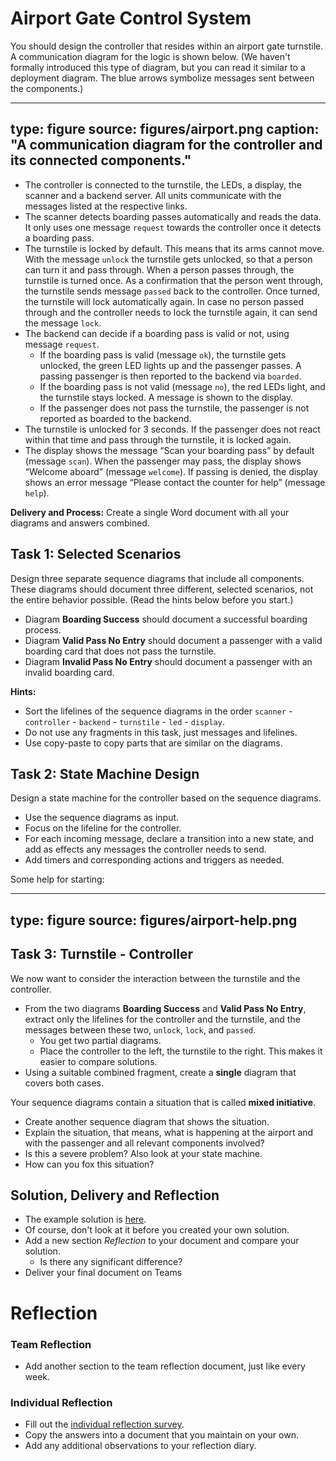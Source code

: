 # Airport Gate Control System

You should design the controller that resides within an airport gate turnstile. A communication diagram for the logic is shown below. (We haven't formally introduced this type of diagram, but you can read it similar to a deployment diagram. The blue arrows symbolize messages sent between the components.)

---
type: figure
source: figures/airport.png
caption: "A communication diagram for the controller and its connected components."
---


* The controller is connected to the turnstile, the LEDs, a display, the scanner and a backend server. All units communicate with the messages listed at the respective links.
* The scanner detects boarding passes automatically and reads the data. It only uses one message `request` towards the controller once it detects a boarding pass.
* The turnstile is locked by default. This means that its arms cannot move. With the message `unlock` the turnstile gets unlocked, so that a person can turn it and pass through. When a person passes through, the turnstile is turned once. As a confirmation that the person went through, the turnstile sends message `passed` back to the controller. Once turned, the turnstile will lock automatically again. In case no person passed through and the controller needs to lock the turnstile again, it can send the message `lock`.
* The backend can decide if a boarding pass is valid or not, using message `request`. 
  * If the boarding pass is valid (message `ok`), the turnstile gets unlocked, the green LED lights up and the passenger passes. A passing passenger is then reported to the backend via `boarded`. 
  * If the boarding pass is not valid (message `no`), the red LEDs light, and the turnstile stays locked. A message is shown to the display.
  * If the passenger does not pass the turnstile, the passenger is not reported as boarded to the backend.
* The turnstile is unlocked for 3 seconds. If the passenger does not react within that time and pass through the turnstile, it is locked again.
* The display shows the message “Scan your boarding pass” by default (message `scan`). When the passenger may pass, the display shows “Welcome aboard” (message `welcome`). If passing is denied, the display shows an error message “Please contact the counter for help” (message `help`).


**Delivery and Process:** Create a single Word document with all your diagrams and answers combined. 


## Task 1: Selected Scenarios
Design three separate sequence diagrams that include all components. These diagrams should document three different, selected scenarios, not the entire behavior possible. (Read the hints below before you start.)

* Diagram **Boarding Success** should document a successful boarding process. 
* Diagram **Valid Pass No Entry** should document a passenger with a valid boarding card that does not pass the turnstile. 
* Diagram **Invalid Pass No Entry** should document a passenger with an invalid boarding card.

**Hints:** 

* Sort the lifelines of the sequence diagrams in the order `scanner` - `controller` - `backend` - `turnstile` - `led` - `display`.
* Do not use any fragments in this task, just messages and lifelines.
* Use copy-paste to copy parts that are similar on the diagrams.



## Task 2: State Machine Design

Design a state machine for the controller based on the sequence diagrams. 

* Use the sequence diagrams as input.
* Focus on the lifeline for the controller.
* For each incoming message, declare a transition into a new state, and add as effects any messages the controller needs to send. 
* Add timers and corresponding actions and triggers as needed.

Some help for starting:

---
type: figure
source: figures/airport-help.png
---


## Task 3: Turnstile - Controller

We now want to consider the interaction between the turnstile and the controller.

* From the two diagrams **Boarding Success** and **Valid Pass No Entry**, extract only the lifelines for the controller and the turnstile, and the messages between these two, `unlock`, `lock`, and `passed`.
  * You get two partial diagrams. 
  * Place the controller to the left, the turnstile to the right. This makes it easier to compare solutions.
* Using a suitable combined fragment, create a **single** diagram that covers both cases. 

Your sequence diagrams contain a situation that is called **mixed initiative**.

* Create another sequence diagram that shows the situation.
* Explain the situation, that means, what is happening at the airport and with the passenger and all relevant components involved?
* Is this a severe problem? Also look at your state machine. 
* How can you fox this situation?


## Solution, Delivery and Reflection

* The example solution is [here](files/airport-system-solution.pdf).
* Of course, don't look at it before you created your own solution.
* Add a new section *Reflection* to your document and compare your solution.
  * Is there any significant difference?
* Deliver your final document on Teams





# Reflection

### Team Reflection

* Add another section to the team reflection document, just like every week. 

### Individual Reflection

* Fill out the <a href="https://forms.office.com/Pages/ResponsePage.aspx?id=cgahCS-CZ0SluluzdZZ8BSxiepoCd7lKk70IThBWqdJUQUQxNEVLOTBZMDZGNkJBM1Y2NjZCTzhWSi4u" class="arrow">individual reflection survey</a>.
* Copy the answers into a document that you maintain on your own.
* Add any additional observations to your reflection diary.